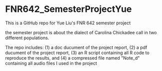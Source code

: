 # FNR642_SemesterProjectYue

This is a GitHub repo for Yue Liu's FNR 642 semester project

the semester project is about the dialect of Carolina Chickadee call in two different populations.

The repo includes: (1) a doc ducument of the project report, (2) a pdf ducument of the project report, (3) an R script containing all R code to reproduce the results, and (4) a compressed file named "Note_d" containing all audio files I used in the project
